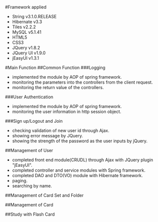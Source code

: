 #Framework applied
<ul>
	<li>String v3.1.0.RELEASE </li>
	<li>Hibernate v3.3 </li>
	<li>Tiles v2.2.2 </li>
	<li>MySQL v5.1.41 </li>
	<li>HTML5 </li>
	<li>CSS3 </li>
	<li>JQuery v1.8.2 </li>
	<li>JQuery UI v1.9.0 </li>
	<li>jEasyUI v1.3.1 </li>
</ul>

#Main Function
##Common Function
###Logging
- implemented the module by AOP of spring framework.
- monitoring the parameters into the controllers from the client request.
- monitoring the return value of the controllers.

###User Authentication
- implemented the module by AOP of spring framework.
- monitoring the user information in http session object.

###Sign up/Logout and Join
- checking validation of new user id through Ajax.
- showing error message by JQuery.
- showing the strength of the password as the user inputs by jQuery.

##Management of User
- completed front end module(CRUDL) through Ajax with JQuery plugin "jEasyUI".
- completed controller and service modules with Spring framework.
- completed DAO and DTO(VO) module with Hibernate framework.
- paging.
- searching by name.

##Management of Card Set and Folder

##Management of Card

##Study with Flash Card

